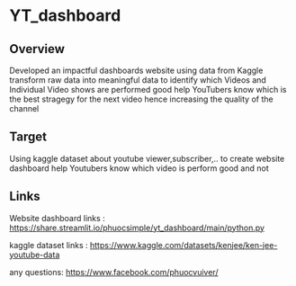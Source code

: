 # YT_dashboard
## Overview

Developed an impactful dashboards website using data from Kaggle transform raw data into meaningful data to identify which Videos and Individual Video shows are performed good help YouTubers know which is the best stragegy for the next video hence increasing the quality of the channel

## Target

Using kaggle dataset about youtube viewer,subscriber,.. to create website dashboard help Youtubers know which video is perform good and not 

## Links

Website dashboard links : https://share.streamlit.io/phuocsimple/yt_dashboard/main/python.py

kaggle dataset links : https://www.kaggle.com/datasets/kenjee/ken-jee-youtube-data

any questions: https://www.facebook.com/phuocvuiver/
 

